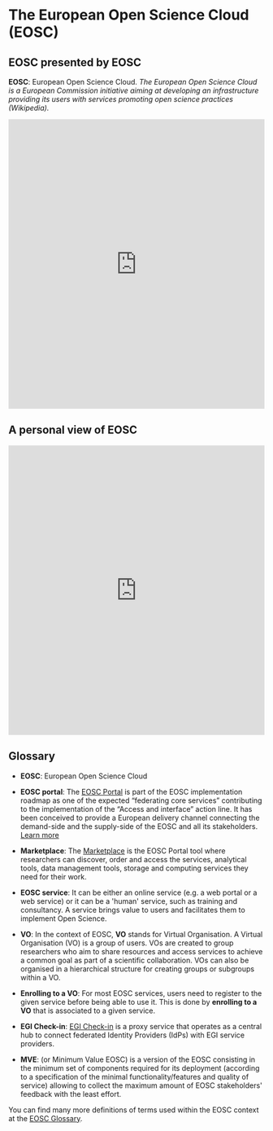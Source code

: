# The European Open Science Cloud (EOSC)

## EOSC presented by EOSC

 **EOSC**: European Open Science Cloud. *The European Open Science Cloud is a European Commission initiative aiming at developing an infrastructure providing its users with services promoting open science practices (Wikipedia).*

<style>
.responsive-wrap iframe{ max-width: 100%;}
</style>
<div class="responsive-wrap">
<!-- this is the embed code provided by Google -->
  <iframe src="https://docs.google.com/presentation/d/1cCPqOUc7zWPgpQ6H91dVBuKRBTN08zfZ6Pr5-3Wd1js/embed?start=false&loop=false&delayms=3000" frameborder="0" width="960" height="569" allowfullscreen="true" mozallowfullscreen="true" webkitallowfullscreen="true"></iframe>
<!-- Google embed ends -->
</div>

## A personal view of EOSC

<style>
.responsive-wrap iframe{ max-width: 100%;}
</style>
<div class="responsive-wrap">
<!-- this is the embed code provided by Google -->
  <iframe src="https://docs.google.com/presentation/d/1hLVkqp5Jdkg_-riDNHWti0MUyeSaoz-kLH8vFvJcpGo/embed?start=false&loop=false&delayms=3000" frameborder="0" width="960" height="569" allowfullscreen="true" mozallowfullscreen="true" webkitallowfullscreen="true"></iframe>
<!-- Google embed ends -->
</div>

## Glossary

- **EOSC**: European Open Science Cloud

- **EOSC portal**: The [EOSC Portal](https://eosc-portal.eu/) is part of the EOSC implementation roadmap as one of the expected “federating core services” contributing to the implementation of the “Access and interface” action line. It has been conceived to provide a European delivery channel connecting the demand-side and the supply-side of the EOSC and all its stakeholders. [Learn more](https://eosc-portal.eu/about/eosc-portal)

- **Marketplace**: The [Marketplace](https://marketplace.eosc-portal.eu) is the EOSC Portal tool where researchers can discover, order and access the services, analytical tools, data management tools, storage and computing services they need for their work.

- **EOSC service**: It can be either an online service (e.g. a web portal or a web service) or it can be a 'human' service, such as training and consultancy. A service brings value to users and facilitates them to implement Open Science.

- **VO**: In the context of EOSC, **VO** stands for Virtual Organisation. A Virtual Organisation (VO) is a group of users. VOs are created to group researchers who aim to share resources and access services to achieve a common goal as part of a scientific collaboration. VOs can also be organised in a hierarchical structure for creating groups or subgroups within a VO.

- **Enrolling to a VO**: For most EOSC services, users need to register to the given service before being able to use it. This is done by **enrolling to a VO** that is associated to a given service. 

- **EGI Check-in**: [EGI Check-in](https://www.egi.eu/service/check-in/) is a proxy service that operates as a central hub to connect federated Identity Providers (IdPs) with EGI service providers.

- **MVE**: (or Minimum Value EOSC) is a version of the EOSC consisting in the minimum set of components required for its deployment (according to a specification of the minimal functionality/features and quality of service) allowing to collect the maximum amount of EOSC stakeholders' feedback with the least effort. 


You can find many more definitions of terms used within the EOSC context at the [EOSC Glossary](https://eosc-portal.eu/about/glossary).

